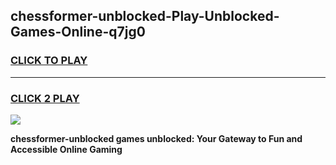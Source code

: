
## chessformer-unblocked-Play-Unblocked-Games-Online-q7jg0
<h3>
<a href="https://premium76.site?title=chessformer-unblocked&ref=25A">CLICK TO PLAY</a></h3>
<hr>

<h3>
<a href="https://premium76.site?title=chessformer-unblocked&ref=25A">CLICK 2 PLAY</a>
  
</h3>

<a href="https://premium76.site?title=chessformer-unblocked&ref=25A"><img src="https://clearcache.store/games.png"></a>


**chessformer-unblocked games unblocked: Your Gateway to Fun and Accessible Online Gaming**
